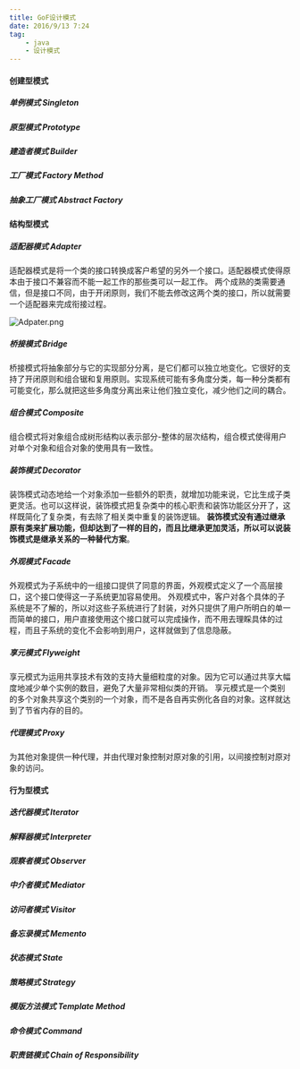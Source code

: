 ```yaml
---
title: GoF设计模式
date: 2016/9/13 7:24
tag:
    - java
    - 设计模式
---
```


#### 创建型模式

##### 单例模式 Singleton

##### 原型模式 Prototype

##### 建造者模式 Builder

##### 工厂模式 Factory Method

##### 抽象工厂模式 Abstract Factory


#### 结构型模式

##### 适配器模式 Adapter

适配器模式是将一个类的接口转换成客户希望的另外一个接口。适配器模式使得原本由于接口不兼容而不能一起工作的那些类可以一起工作。
两个成熟的类需要通信，但是接口不同，由于开闭原则，我们不能去修改这两个类的接口，所以就需要一个适配器来完成衔接过程。

![Adpater.png](A/Adapter.png)

##### 桥接模式 Bridge

桥接模式将抽象部分与它的实现部分分离，是它们都可以独立地变化。它很好的支持了开闭原则和组合锯和复用原则。实现系统可能有多角度分类，每一种分类都有可能变化，那么就把这些多角度分离出来让他们独立变化，减少他们之间的耦合。

##### 组合模式 Composite

组合模式将对象组合成树形结构以表示部分-整体的层次结构，组合模式使得用户对单个对象和组合对象的使用具有一致性。

##### 装饰模式 Decorator

装饰模式动态地给一个对象添加一些额外的职责，就增加功能来说，它比生成子类更灵活。也可以这样说，装饰模式把复杂类中的核心职责和装饰功能区分开了，这样既简化了复杂类，有去除了相关类中重复的装饰逻辑。 **装饰模式没有通过继承原有类来扩展功能，但却达到了一样的目的，而且比继承更加灵活，所以可以说装饰模式是继承关系的一种替代方案**。

##### 外观模式 Facade

外观模式为子系统中的一组接口提供了同意的界面，外观模式定义了一个高层接口，这个接口使得这一子系统更加容易使用。
外观模式中，客户对各个具体的子系统是不了解的，所以对这些子系统进行了封装，对外只提供了用户所明白的单一而简单的接口，用户直接使用这个接口就可以完成操作，而不用去理睬具体的过程，而且子系统的变化不会影响到用户，这样就做到了信息隐蔽。

##### 享元模式 Flyweight

享元模式为运用共享技术有效的支持大量细粒度的对象。因为它可以通过共享大幅度地减少单个实例的数目，避免了大量非常相似类的开销。
享元模式是一个类别的多个对象共享这个类别的一个对象，而不是各自再实例化各自的对象。这样就达到了节省内存的目的。

##### 代理模式 Proxy   

为其他对象提供一种代理，并由代理对象控制对原对象的引用，以间接控制对原对象的访问。

#### 行为型模式

##### 迭代器模式 Iterator

##### 解释器模式 Interpreter

##### 观察者模式 Observer

##### 中介者模式 Mediator

##### 访问者模式 Visitor

##### 备忘录模式 Memento

##### 状态模式 State

##### 策略模式 Strategy

##### 模版方法模式 Template Method

##### 命令模式 Command

##### 职责链模式 Chain of Responsibility
